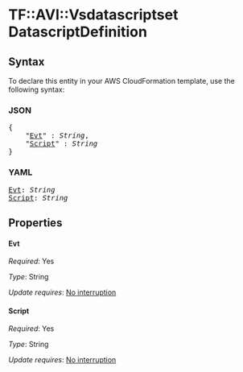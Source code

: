 # TF::AVI::Vsdatascriptset DatascriptDefinition

## Syntax

To declare this entity in your AWS CloudFormation template, use the following syntax:

### JSON

<pre>
{
    "<a href="#evt" title="Evt">Evt</a>" : <i>String</i>,
    "<a href="#script" title="Script">Script</a>" : <i>String</i>
}
</pre>

### YAML

<pre>
<a href="#evt" title="Evt">Evt</a>: <i>String</i>
<a href="#script" title="Script">Script</a>: <i>String</i>
</pre>

## Properties

#### Evt

_Required_: Yes

_Type_: String

_Update requires_: [No interruption](https://docs.aws.amazon.com/AWSCloudFormation/latest/UserGuide/using-cfn-updating-stacks-update-behaviors.html#update-no-interrupt)

#### Script

_Required_: Yes

_Type_: String

_Update requires_: [No interruption](https://docs.aws.amazon.com/AWSCloudFormation/latest/UserGuide/using-cfn-updating-stacks-update-behaviors.html#update-no-interrupt)

